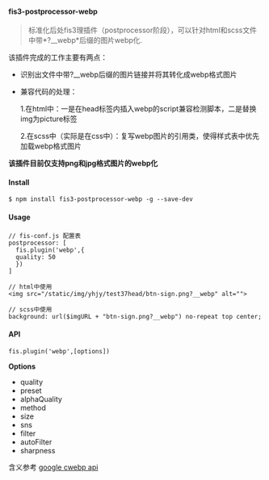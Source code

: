 #### fis3-postprocessor-webp

> 标准化后处fis3理插件（postprocessor阶段），可以针对html和scss文件中带*?__webp*后缀的图片webp化.

该插件完成的工作主要有两点：

- 识别出文件中带?__webp后缀的图片链接并将其转化成webp格式图片
- 兼容代码的处理：

  1.在html中：一是在head标签内插入webp的script兼容检测脚本，二是替换img为picture标签

  2.在scss中（实际是在css中）：复写webp图片的引用类，使得样式表中优先加载webp格式图片

**该插件目前仅支持png和jpg格式图片的webp化**

#### Install

```
$ npm install fis3-postprocessor-webp -g --save-dev
```

#### Usage

```
// fis-conf.js 配置表
postprocessor: [
  fis.plugin('webp',{
  quality: 50
  })
]

// html中使用
<img src="/static/img/yhjy/test37head/btn-sign.png?__webp" alt="">

// scss中使用
background: url($imgURL + "btn-sign.png?__webp") no-repeat top center;
```

#### API

```
fis.plugin('webp',[options])
```

**Options**

- quality
- preset
- alphaQuality
- method
- size
- sns
- filter
- autoFilter
- sharpness

含义参考 [google cwebp api](https://developers.google.com/speed/webp/docs/cwebp)